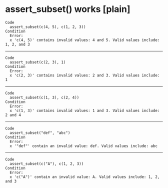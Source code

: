 # assert_subset() works [plain]

    Code
      assert_subset(c(4, 5), c(1, 2, 3))
    Condition
      Error:
      x 'c(4, 5)' contains invalid values: 4 and 5. Valid values include: 1, 2, and 3

---

    Code
      assert_subset(c(2, 3), 1)
    Condition
      Error:
      x 'c(2, 3)' contains invalid values: 2 and 3. Valid values include: 1

---

    Code
      assert_subset(c(1, 3), c(2, 4))
    Condition
      Error:
      x 'c(1, 3)' contains invalid values: 1 and 3. Valid values include: 2 and 4

---

    Code
      assert_subset("def", "abc")
    Condition
      Error:
      x '"def"' contain an invalid value: def. Valid values include: abc

---

    Code
      assert_subset(c("A"), c(1, 2, 3))
    Condition
      Error:
      x 'c("A")' contain an invalid value: A. Valid values include: 1, 2, and 3

